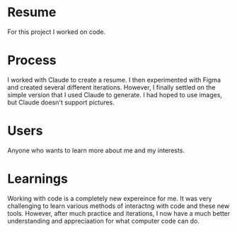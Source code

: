 # Resume
For this project I worked on code.
# Process
I worked with Claude to create a resume. I then experimented with Figma and created several different iterations. However, I finally settled on the simple version that I used Claude to generate. I had hoped to use images, but Claude doesn't support pictures.
# Users
Anyone who wants to learn more about me and my interests.
# Learnings
Working with code is a completely new expereince for me. It was very challenging to learn various methods of interactng with code and these new tools. However, after much practice and iterations, I now have a much better understanding and appreciaation for what computer code can do.
